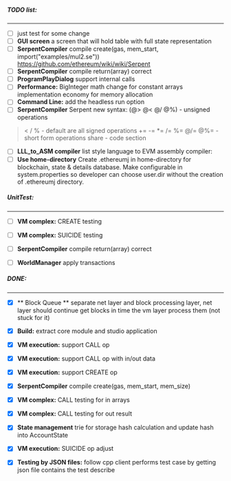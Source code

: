 

##### TODO list:
----------------

- [ ] just test for some change
- [ ] **GUI screen** a screen that will hold table with full state representation
- [ ] **SerpentCompiler** compile create(gas, mem_start, import("examples/mul2.se"))
  https://github.com/ethereum/wiki/wiki/Serpent
- [ ] **SerpentCompiler** compile return(array) correct
- [ ] **ProgramPlayDialog** support internal calls
- [ ] **Performance:** BigInteger math change for constant arrays implementation
economy for memory allocation
- [ ] **Command Line:** add the headless run option
- [ ] **SerpentCompiler** Serpent new syntax:
(@> @< @/ @%) - unsigned operations
 > < / % - default are all signed operations
+= -= *= /= %= @/= @%= - short form operations
share - code section

- [ ] **LLL_to_ASM compiler** list style language to EVM assembly compiler:
- [ ] **Use home-directory** Create .ethereumj in home-directory for blockchain, state & details database. Make configurable in system.properties so developer can choose user.dir without the creation of .ethereumj directory.

##### UnitTest:
----------------

- [ ] **VM complex:** CREATE testing
- [ ] **VM complex:** SUICIDE testing
- [ ] **SerpentCompiler** compile return(array) correct
- [ ] **WorldManager** apply transactions



##### DONE:
-----------

- [X] ** Block Queue ** separate net layer and block processing layer, net layer should continue get
                        blocks in time the vm layer process them (not stuck for it)
- [X] **Build:** extract core module and studio application
- [x] **VM execution:** support CALL op
- [x] **VM execution:** support CALL op with in/out data
- [x] **VM execution:** support CREATE op
- [x] **SerpentCompiler** compile create(gas, mem_start, mem_size)

- [x] **VM complex:** CALL testing for in arrays
- [x] **VM complex:** CALL testing for out result
- [x] **State management** trie for storage hash calculation
                           and update hash into AccountState
- [x] **VM execution:** SUICIDE op adjust
- [x] **Testing by JSON files:** follow cpp client performs test case by getting json file contains the test describe
